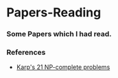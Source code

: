 # Papers-Reading
### Some Papers which I had read.

### References
- [Karp's 21 NP-complete problems](https://en.wikipedia.org/wiki/Karp%27s_21_NP-complete_problems)
